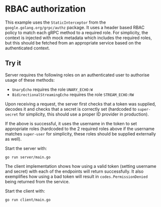 # RBAC authorization

This example uses the `StaticInterceptor` from the `google.golang.org/grpc/authz` package.
It uses a header based RBAC policy to match each gRPC method to a required role. For simplicity,
the context is injected with mock metadata which includes the required roles, but this should
be fetched from an appropriate service based on the authenticated context.

## Try it

Server requires the following roles on an authenticated user to authorise usage of these methods:

- `UnaryEcho` requires the role `UNARY_ECHO:W`
- `BidirectionalStreamingEcho` requires the role `STREAM_ECHO:RW`

Upon receiving a request, the server first checks that a token was supplied, decodes it and checks that a secret is correctly set (hardcoded to `super-secret` for simplicity, this should use a proper ID provider in production).

If the above is successful, it uses the username in the token to set appropriate roles (hardcoded to the 2 required roles above if the username matches `super-user` for simplicity, these roles should be supplied externally as well).

Start the server with:

```
go run server/main.go
```

The client implementation shows how using a valid token (setting username and secret) with each of the endpoints will return successfully. It also exemplifies how using a bad token will result in `codes.PermissionDenied` being returned from the service.

Start the client with:

```
go run client/main.go
```
